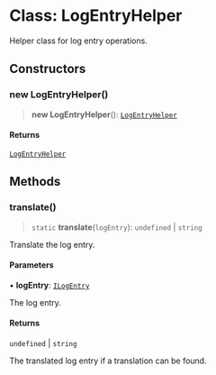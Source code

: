 # Class: LogEntryHelper

Helper class for log entry operations.

## Constructors

### new LogEntryHelper()

> **new LogEntryHelper**(): [`LogEntryHelper`](LogEntryHelper.md)

#### Returns

[`LogEntryHelper`](LogEntryHelper.md)

## Methods

### translate()

> `static` **translate**(`logEntry`): `undefined` \| `string`

Translate the log entry.

#### Parameters

• **logEntry**: [`ILogEntry`](../interfaces/ILogEntry.md)

The log entry.

#### Returns

`undefined` \| `string`

The translated log entry if a translation can be found.
